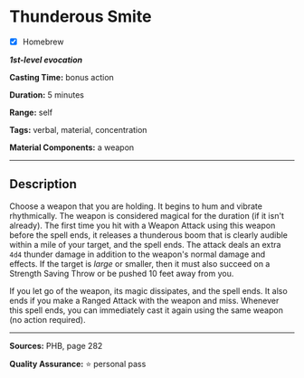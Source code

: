 # Thunderous Smite

- [x] Homebrew

***1st-level evocation***

**Casting Time:** bonus action

**Duration:** 5 minutes

**Range:** self

**Tags:** verbal, material, concentration

**Material Components:** a weapon

---

## Description
Choose a weapon that you are holding.
It begins to hum and vibrate rhythmically.
The weapon is considered magical for the duration (if it isn't already).
The first time you hit with a Weapon Attack using this weapon before the spell ends, it releases a thunderous boom that is clearly audible within a mile of your target, and the spell ends.
The attack deals an extra `4d4` thunder damage in addition to the weapon's normal damage and effects.
If the target is *large* or smaller, then it must also succeed on a Strength Saving Throw or be pushed 10 feet away from you.

If you let go of the weapon, its magic dissipates, and the spell ends.
It also ends if you make a Ranged Attack with the weapon and miss.
Whenever this spell ends, you can immediately cast it again using the same weapon (no action required).

---

**Sources:** PHB, page 282

**Quality Assurance:** :star: personal pass
